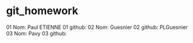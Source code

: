 # git_homework
01 Nom: Paul ETIENNE
01 github: 
02 Nom: Guesnier
02 github: PLGuesnier
03 Nom: Pavy
03 github:
